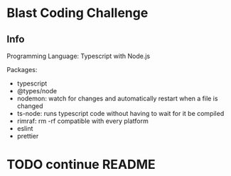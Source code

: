 # Blast Coding Challenge

## Info

Programming Language: Typescript with Node.js

Packages:
- typescript
- @types/node
- nodemon: watch for changes and automatically restart when a file is changed
- ts-node: runs typescript code without having to wait for it be compiled
- rimraf: rm -rf compatible with every platform
- eslint
- prettier


# TODO continue README
